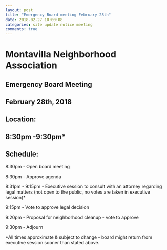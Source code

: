 ```yaml
---
layout: post
title: "Emergency Board meeting February 28th" 
date: 2018-02-27 10:00:08
categories: site update notice meeting
comments: true
---
```

# Montavilla Neighborhood Association

## Emergency Board Meeting
## February 28th, 2018
## Location: 
## 8:30pm -9:30pm*

## Schedule:
8:30pm - Open board meeting

8:30pm - Approve agenda

8:31pm - 9:15pm - Executive session to consult with an attorney regarding legal matters (not open to the public, no votes are taken in executive session)*

9:15pm - Vote to approve legal decision 

9:20pm - Proposal for neighborhood cleanup - vote to approve

9:30pm - Adjourn

*All times approximate & subject to change - board might return from executive session sooner than stated above.
